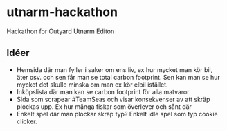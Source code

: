 # utnarm-hackathon
Hackathon for Outyard Utnarm Editon


## Idéer
- Hemsida där man fyller i saker om ens liv, ex hur mycket man kör bil, äter osv. och sen får man se total carbon footprint. Sen kan man se hur mycket det skulle minska om man ex kör elbil istället.
- Inköpslista där man kan se carbon footprint för alla matvaror.
- Sida som scrapear #TeamSeas och visar konsekvenser av att skräp plockas upp. Ex hur många fiskar som överlever och sånt där
- Enkelt spel där man plockar skräp typ? Enkelt idle spel som typ cookie clicker.
